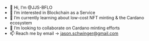 - 👋 Hi, I’m @JJS-BFLO
- 👀 I’m interested in Blockchain as a Service  
- 🌱 I’m currently learning about low-cost NFT minting & the Cardano ecosystem
- 💞️ I’m looking to collaborate on Cardano minting efforts
- 📫 Reach me by email -> jason.schwinger@gmail.com

<!---
JJS-BFLO/JJS-BFLO is a ✨ special ✨ repository because its `README.md` (this file) appears on your GitHub profile.
You can click the Preview link to take a look at your changes.
--->
